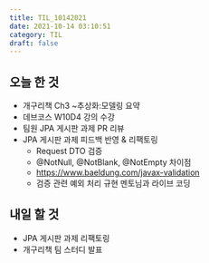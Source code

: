 ```yaml
---
title: TIL_10142021
date: 2021-10-14 03:10:51
category: TIL
draft: false
---
```


## 오늘 한 것

- 개구리책 Ch3 ~추상화:모델링 요약
- 데브코스 W10D4 강의 수강
- 팀원 JPA 게시판 과제 PR 리뷰
- JPA 게시판 과제 피드백 반영 & 리팩토링
  - Request DTO 검증
  - @NotNull, @NotBlank, @NotEmpty 차이점
  - https://www.baeldung.com/javax-validation
  - 검증 관련 예외 처리 규현 멘토님과 라이브 코딩

## 내일 할 것

- JPA 게시판 과제 리팩토링
- 개구리책 팀 스터디 발표 
